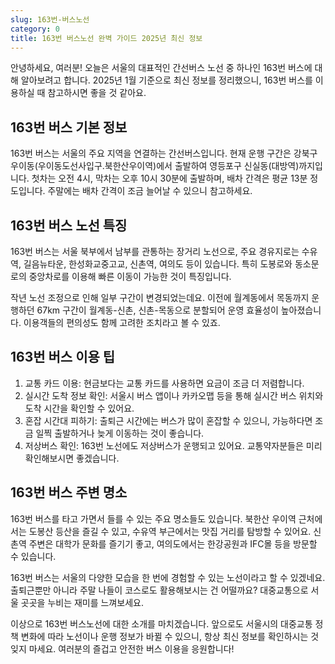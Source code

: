 ```yaml
---
slug: 163번-버스노선
category: 0
title: 163번 버스노선 완벽 가이드 2025년 최신 정보
---
```


안녕하세요, 여러분! 오늘은 서울의 대표적인 간선버스 노선 중 하나인 163번 버스에 대해 알아보려고 합니다. 2025년 1월 기준으로 최신 정보를 정리했으니, 163번 버스를 이용하실 때 참고하시면 좋을 것 같아요.

## 163번 버스 기본 정보

163번 버스는 서울의 주요 지역을 연결하는 간선버스입니다. 현재 운행 구간은 강북구 우이동(우이동도선사입구.북한산우이역)에서 출발하여 영등포구 신실동(대방역)까지입니다. 첫차는 오전 4시, 막차는 오후 10시 30분에 출발하며, 배차 간격은 평균 13분 정도입니다. 주말에는 배차 간격이 조금 늘어날 수 있으니 참고하세요.

## 163번 버스 노선 특징

163번 버스는 서울 북부에서 남부를 관통하는 장거리 노선으로, 주요 경유지로는 수유역, 길음뉴타운, 한성화교중고교, 신촌역, 여의도 등이 있습니다. 특히 도봉로와 동소문로의 중앙차로를 이용해 빠른 이동이 가능한 것이 특징입니다.

작년 노선 조정으로 인해 일부 구간이 변경되었는데요. 이전에 월계동에서 목동까지 운행하던 67km 구간이 월계동-신촌, 신촌-목동으로 분할되어 운영 효율성이 높아졌습니다. 이용객들의 편의성도 함께 고려한 조치라고 볼 수 있죠.

## 163번 버스 이용 팁

1. 교통 카드 이용: 현금보다는 교통 카드를 사용하면 요금이 조금 더 저렴합니다.
2. 실시간 도착 정보 확인: 서울시 버스 앱이나 카카오맵 등을 통해 실시간 버스 위치와 도착 시간을 확인할 수 있어요.
3. 혼잡 시간대 피하기: 출퇴근 시간에는 버스가 많이 혼잡할 수 있으니, 가능하다면 조금 일찍 출발하거나 늦게 이동하는 것이 좋습니다.
4. 저상버스 확인: 163번 노선에도 저상버스가 운행되고 있어요. 교통약자분들은 미리 확인해보시면 좋겠습니다.

## 163번 버스 주변 명소

163번 버스를 타고 가면서 들를 수 있는 주요 명소들도 있습니다. 북한산 우이역 근처에서는 도봉산 등산을 즐길 수 있고, 수유역 부근에서는 맛집 거리를 탐방할 수 있어요. 신촌역 주변은 대학가 문화를 즐기기 좋고, 여의도에서는 한강공원과 IFC몰 등을 방문할 수 있습니다.

163번 버스는 서울의 다양한 모습을 한 번에 경험할 수 있는 노선이라고 할 수 있겠네요. 출퇴근뿐만 아니라 주말 나들이 코스로도 활용해보시는 건 어떨까요? 대중교통으로 서울 곳곳을 누비는 재미를 느껴보세요.

이상으로 163번 버스노선에 대한 소개를 마치겠습니다. 앞으로도 서울시의 대중교통 정책 변화에 따라 노선이나 운행 정보가 바뀔 수 있으니, 항상 최신 정보를 확인하시는 것 잊지 마세요. 여러분의 즐겁고 안전한 버스 이용을 응원합니다!